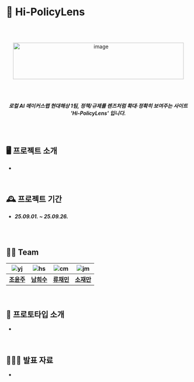# 🧡 Hi-PolicyLens
<br><br>

<p align="center">
<img width="467" height="100" alt="image" src="https://github.com/user-attachments/assets/67dcfe58-0bd5-4ac5-9f2c-4d0b8e0d6867" />
</p>

<br><br>

<div align="center">

**_로컬 AI 메이커스랩 현대해상 1팀, 정책/규제를 렌즈처럼 확대·정확히 보여주는 사이트 'Hi-PolicyLens' 입니다._** <br>
<br>

</div>

<br>

## 🖥️ 프로젝트 소개
-

<br>

## 🕰️ 프로젝트 기간
- **_25.09.01. ~ 25.09.26.<br><br>_**

<br>

## 💁🏻 Team
| ![yj](https://avatars.githubusercontent.com/u/155442976?v=4) | ![hs](https://avatars.githubusercontent.com/u/230309965?v=4)| ![cm](https://avatars.githubusercontent.com/u/229306380?v=4) | ![jm](https://avatars.githubusercontent.com/u/229301386?v=4) |
|:--------------------------------------:|:---------------------------------------:|:------------------------------------:|:------------------------------------:|
| [**조윤주**](https://github.com/iamyuunzo) | [**남희수**](https://github.com/msu1603-web)| [**류채민**](https://github.com/ryunnwave) | [**소재만**](https://github.com/chssdk-web) |

<br>

## 💫 프로토타입 소개
-

<br>


## 🧑‍🤝‍🧑 발표 자료
-
